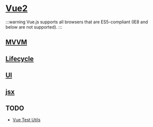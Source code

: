 # [Vue2](https://v2.vuejs.org/)

:::warning
Vue.js supports all browsers that are ES5-compliant (IE8 and below are not supported).
:::


## [MVVM](./mvc-mvp-mvvm)

## [Lifecycle](./lifecycle)

## [UI](./ui)

## [jsx](./jsx)

## TODO

* [Vue Test Utils](https://vue-test-utils.vuejs.org/)
